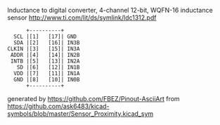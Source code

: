 Inductance to digital converter, 4-channel 12-bit, WQFN-16
inductance sensor
http://www.ti.com/lit/ds/symlink/ldc1312.pdf


	      +----------+
	  SCL |[1]   [17]| GND
	  SDA |[2]   [16]| IN3B
	CLKIN |[3]   [15]| IN3A
	 ADDR |[4]   [14]| IN2B
	 INTB |[5]   [13]| IN2A
	   SD |[6]   [12]| IN1B
	  VDD |[7]   [11]| IN1A
	  GND |[8]   [10]| IN0B
	      +----------+


generated by https://github.com/FBEZ/Pinout-AsciiArt from https://github.com/ask6483/kicad-symbols/blob/master/Sensor_Proximity.kicad_sym